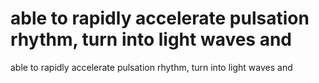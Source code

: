 # able to rapidly accelerate pulsation rhythm, turn into light waves and

able to rapidly accelerate pulsation rhythm, turn into light waves and
